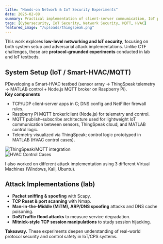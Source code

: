 ```yaml
---
title: "Hands-on Network & IoT Security Experiments"
date: 2025-02-08
summary: Practical implementation of client-server communication, IoT protocols, and classical network attacks to study CPS and IoT vulnerabilities.
tags: [Cybersecurity, IoT Security, Network Security, MQTT, HVAC]
featured_image: "/uploads/thingspeak.png"
---
```


This work explores **low-level networking and IoT security**, focusing on both system setup and adversarial attack implementations. Unlike CTF challenges, these are **protocol-grounded experiments** conducted in lab and IoT testbeds.

## System Setup (IoT / Smart-HVAC/MQTT)
PDeveloping a Smart-HVAC testbed (sensor array → ThingSpeak telemetry → MATLAB control + Node.js MQTT broker on Raspberry Pi).  
**Key components**
- TCP/UDP client-server apps in C; DNS config and NetFilter firewall rules.  
- Raspberry Pi MQTT broker/client (Node.js) for telemetry and control.  
- MQTT publish–subscribe architecture used for lightweight IoT communication between sensors, ThingSpeak cloud, and MATLAB control logic.  
- Telemetry visualized via ThingSpeak; control logic prototyped in MATLAB (HVAC control cases).  
  

![ThingSpeak/MQTT integration](/uploads/thingspeak.png)  
![HVAC Control Cases](/uploads/HVAC_Table.png)  

I also worked on different attack implementation using 3 different Virtual Machines (Windows, Kali, Ubuntu).
## Attack Implementations (lab)
- **Packet sniffing & spoofing** with Scapy.  
- **TCP Reset & port scanning** with Nmap.  
- **Man-in-the-Middle (MiTM), ARP/DNS spoofing** attacks and DNS cache poisoning.  
- **DoS/Traffic flood attacks** to measure service degradation.  
- **Mitnick-style TCP session manipulations** to study session hijacking.  
 

**Takeaway.** These experiments deepen understanding of real-world protocol security and control safety in IoT/CPS systems.
